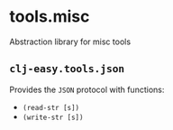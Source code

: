 # tools.misc
Abstraction library for misc tools

## `clj-easy.tools.json`

Provides the `JSON` protocol with functions:

- `(read-str [s])`
- `(write-str [s])`
